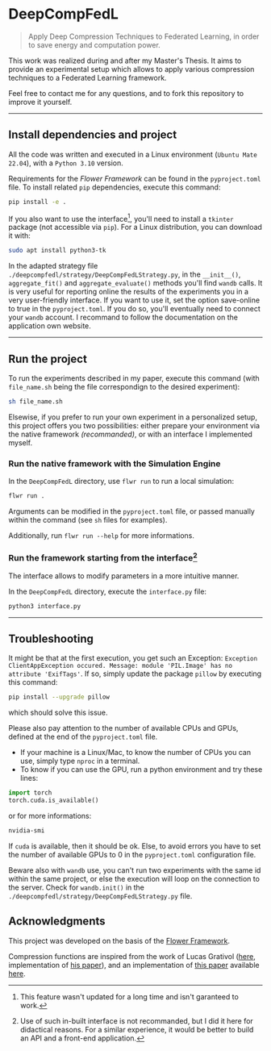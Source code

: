# DeepCompFedL
> Apply Deep Compression Techniques to Federated Learning, in order to save energy and computation power.

This work was realized during and after my Master's Thesis. It aims to provide an experimental setup which allows to apply various compression techniques to a Federated Learning framework.

Feel free to contact me for any questions, and to fork this repository to improve it yourself.

---
## Install dependencies and project

All the code was written and executed in a Linux environment (`Ubuntu Mate 22.04`), with a `Python 3.10` version.

Requirements for the <i>Flower Framework</i> can be found in the `pyproject.toml` file. To install related `pip` dependencies, execute this command:

```bash
pip install -e .
```

If you also want to use the interface[^1], you'll need to install a `tkinter` package (not accessible via `pip`). For a Linux distribution, you can download it with:
```bash
sudo apt install python3-tk
```
[^1]: This feature wasn't updated for a long time and isn't garanteed to work.

[^2]: Use of such in-built interface is not recommanded, but I did it here for didactical reasons. For a similar experience, it would be better to build an API and a front-end application.</i>


In the adapted strategy file `./deepcompfedl/strategy/DeepCompFedLStrategy.py`, in the `__init__()`, `aggregate_fit()` and `aggregate_evaluate()` methods you'll find `wandb` calls. It is very useful for reporting online the results of the experiments you in a very user-friendly interface. If you want to use it, set the option save-online to true in the `pyproject.toml`. If you do so, you'll eventually need to connect your `wandb` account. I recommand to follow the documentation on the application own website.

---
## Run the project

To run the experiments described in my paper, execute this command (with `file_name.sh` being the file correspondign to the desired experiment):

```bash
sh file_name.sh
```

Elsewise, if you prefer to run your own experiment in a personalized setup, this project offers you two possibilities: either prepare your environment via the native framework _(recommanded)_, or with an interface I implemented myself.

### Run the native framework with the Simulation Engine

In the `DeepCompFedL` directory, use `flwr run` to run a local simulation:

```bash
flwr run .
```

Arguments can be modified in the `pyproject.toml` file, or passed manually within the command (see `sh` files for examples).

Additionally, run `flwr run --help` for more informations.

### Run the framework starting from the interface[^2]

The interface allows to modify parameters in a more intuitive manner.

In the `DeepCompFedL` directory, execute the `interface.py` file:
```bash
python3 interface.py
```

---
## Troubleshooting

It might be that at the first execution, you get such an Exception: `Exception ClientAppException occured. Message: module 'PIL.Image' has no attribute 'ExifTags'`. If so, simply update the package `pillow` by executing this command:
```bash
pip install --upgrade pillow
```
which should solve this issue.

Please also pay attention to the number of available CPUs and GPUs, defined at the end of the `pyproject.toml` file.
- If your machine is a Linux/Mac, to know the number of CPUs you can use, simply type `nproc` in a terminal.
- To know if you can use the GPU, run a python environment and try these lines:
```python
import torch
torch.cuda.is_available()
```
or for more informations:
```bash
nvidia-smi
```

If `cuda` is available, then it should be ok. Else, to avoid errors you have to set the number of available GPUs to 0 in the `pyproject.toml` configuration file.

Beware also with `wandb` use, you can't run two experiments with the same id within the same project, or else the execution will loop on the connection to the server. Check for `wandb.init()` in the `./deepcompfedl/strategy/DeepCompFedLStrategy.py` file.

## Acknowledgments

This project was developed on the basis of the [Flower Framework](https://flower.ai/docs/framework/index.html).

Compression functions are inspired from the work of Lucas Grativol ([here](https://github.com/lgrativol/fl_exps/), implementation of [his paper](https://ieeexplore.ieee.org/abstract/document/10382717)), and an implementation of [this paper](https://arxiv.org/abs/1510.00149) available [here](https://github.com/mightydeveloper/Deep-Compression-PyTorch).
